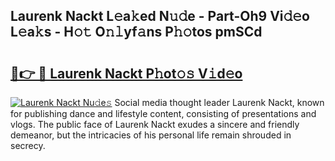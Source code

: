 ## Laurenk Nackt L𝚎a𝚔ed N𝚞𝚍e - Part-Oh9 Vi𝚍𝚎o L𝚎a𝚔s - H𝚘𝚝 O𝚗𝚕yf𝚊ns P𝚑𝚘tos pmSCd

# <h2><a href="http://kfdjxg.oniu.top/?m=Laurenk+Nackt">🔗👉 🔴 Laurenk Nackt P𝚑ot𝚘𝚜 V𝚒d𝚎o</a></h2>

[![Laurenk Nackt Nu𝚍e𝚜](https://i.imgur.com/0qMVB7G.gif)](http://kfdjxg.oniu.top/?m=Laurenk+Nackt)
Social media thought leader Laurenk Nackt, known for publishing dance and lifestyle content, consisting of presentations and vlogs. The public face of Laurenk Nackt exudes a sincere and friendly demeanor, but the intricacies of his personal life remain shrouded in secrecy.  
